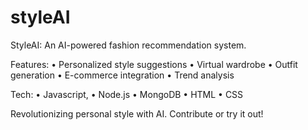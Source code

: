 # styleAI
StyleAI: An AI-powered fashion recommendation system. 

Features: 
• Personalized style suggestions 
• Virtual wardrobe 
• Outfit generation
• E-commerce integration
• Trend analysis 

Tech: 
• Javascript,
• Node.js
• MongoDB
• HTML
• CSS   


Revolutionizing personal style with AI. Contribute or try it out!
